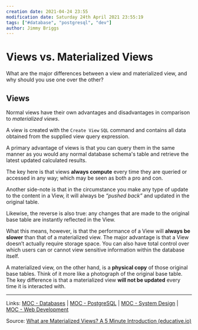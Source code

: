 ```yaml
---
creation date: 2021-04-24 23:55
modification date: Saturday 24th April 2021 23:55:19
tags: ["#database", "postgresql", "dev"]
author: Jimmy Briggs
---
```


# Views vs. Materialized Views

What are the major differences between a view and materialized view, and why should you use one over the other?

## Views

Normal views have their own advantages and disadvantages in comparison to *materialized views*.

A view is created with the `Create View` `SQL` command and contains all data obtained from the supplied view query expression. 

A primary advantage of views is that you can query them in the same manner as you would any normal database schema's table and retrieve the latest updated calculated results. 

The key here is that views **always compute** every time they are queried or accessed in any way; which may be seen as both a pro and con.

Another side-note is that in the circumstance you make any type of update to the content in a View, it will always be *“pushed back”* and updated in the original table.

Likewise, the reverse is also true: any changes that are made to the original base table are instantly reflected in the View.

What this means, however, is that the performance of a View will **always be slower** than that of a materialized view. The major advantage is that a View doesn’t actually require storage space. You can also have total control over which users can or cannot view sensitive information within the database itself.

A materialized view, on the other hand, is a **physical copy** of those original base tables. Think of it more like a photograph of the original base table. The key difference is that a materialized view **will not be updated** every time it is interacted with.


***

Links: [MOC - Databases](../1-Maps-of-Content/MOC%20-%20Databases.md) | [MOC - PostgreSQL](../1-Maps-of-Content/MOC%20-%20PostgreSQL.md) | [MOC - System Design](../1-Maps-of-Content/MOC%20-%20System%20Design.md) | [MOC - Web Development](MOC%20-%20Web%20Development.md)

Source: [What are Materialized Views? A 5 Minute Introduction (educative.io)](https://www.educative.io/blog/materialized-view-introduction)

